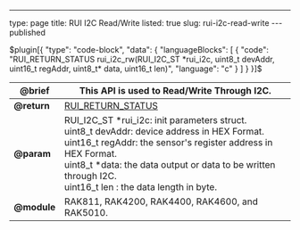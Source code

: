 ---
type: page
title: RUI I2C Read/Write
listed: true
slug: rui-i2c-read-write
---published

$plugin[{
    "type": "code-block",
    "data": {
        "languageBlocks": [
            {
                "code": "RUI_RETURN_STATUS rui_i2c_rw(RUI_I2C_ST *rui_i2c, uint8_t devAddr, uint16_t regAddr, uint8_t* data, uint16_t len)",
                "language": "c"
            }
        ]
    }
}]$

| **@brief** | This API is used to Read/Write Through I2C. | 
| ---- | ---- | 
| **@return** | [RUI_RETURN_STATUS](https://doc.rakwireless.com/developer-tools/developer-tools/getting-started#rui_return_status) | 
| **@param** | RUI_I2C_ST *rui_i2c: init parameters struct.<br>uint8_t devAddr:  device address in HEX Format.<br>uint16_t regAddr:  the sensor's register address in HEX Format.  <br>uint8_t *data:  the data output or data to be written through I2C.<br>uint16_t len :  the data length in byte. | 
| **@module** | RAK811, RAK4200, RAK4400, RAK4600, and RAK5010. | 


